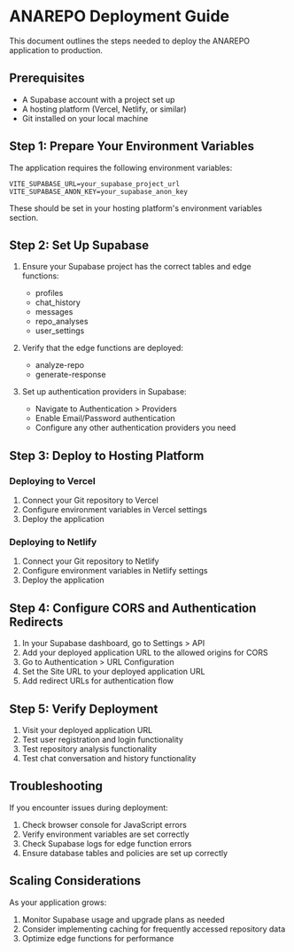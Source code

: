 
# ANAREPO Deployment Guide

This document outlines the steps needed to deploy the ANAREPO application to production.

## Prerequisites

- A Supabase account with a project set up
- A hosting platform (Vercel, Netlify, or similar)
- Git installed on your local machine

## Step 1: Prepare Your Environment Variables

The application requires the following environment variables:

```
VITE_SUPABASE_URL=your_supabase_project_url
VITE_SUPABASE_ANON_KEY=your_supabase_anon_key
```

These should be set in your hosting platform's environment variables section.

## Step 2: Set Up Supabase

1. Ensure your Supabase project has the correct tables and edge functions:
   - profiles
   - chat_history
   - messages
   - repo_analyses
   - user_settings

2. Verify that the edge functions are deployed:
   - analyze-repo
   - generate-response

3. Set up authentication providers in Supabase:
   - Navigate to Authentication > Providers
   - Enable Email/Password authentication
   - Configure any other authentication providers you need

## Step 3: Deploy to Hosting Platform

### Deploying to Vercel

1. Connect your Git repository to Vercel
2. Configure environment variables in Vercel settings
3. Deploy the application

### Deploying to Netlify

1. Connect your Git repository to Netlify
2. Configure environment variables in Netlify settings
3. Deploy the application

## Step 4: Configure CORS and Authentication Redirects

1. In your Supabase dashboard, go to Settings > API
2. Add your deployed application URL to the allowed origins for CORS
3. Go to Authentication > URL Configuration
4. Set the Site URL to your deployed application URL
5. Add redirect URLs for authentication flow

## Step 5: Verify Deployment

1. Visit your deployed application URL
2. Test user registration and login functionality
3. Test repository analysis functionality
4. Test chat conversation and history functionality

## Troubleshooting

If you encounter issues during deployment:

1. Check browser console for JavaScript errors
2. Verify environment variables are set correctly
3. Check Supabase logs for edge function errors
4. Ensure database tables and policies are set up correctly

## Scaling Considerations

As your application grows:

1. Monitor Supabase usage and upgrade plans as needed
2. Consider implementing caching for frequently accessed repository data
3. Optimize edge functions for performance
